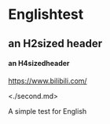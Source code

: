 # Englishtest
## an H2sized header
#### an H4sizedheader
<https://www.bilibili.com/>

<./second.md>

A simple test for English

